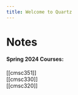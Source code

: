 ```yaml
---
title: Welcome to Quartz
---
```


# Notes

#### Spring 2024 Courses:

[[cmsc351]]  
[[cmsc330]]  
[[cmsc320]]

